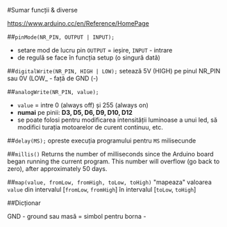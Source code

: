 #Sumar funcții & diverse

https://www.arduino.cc/en/Reference/HomePage


##`pinMode(NR_PIN, OUTPUT | INPUT);` 


- setare mod de lucru pin `OUTPUT` = ieșire, `INPUT` - intrare
- de regulă se face în funcția setup (o singură dată)
   
##`digitalWrite(NR_PIN, HIGH | LOW);` 
setează 5V (HIGH) pe pinul NR_PIN sau 0V (LOW_ - față de GND (-)

##`analogWrite(NR_PIN, value);`
 - `value` =  intre 0 (always off) și 255 (always on) 
 - **numai** pe pinii: **D3, D5, D6, D9, D10, D12**
 - se poate folosi pentru modificarea intensității luminoase a unui led, să modifici turația motoarelor de curent continuu, etc.

##`delay(MS);`
opreste execuția programului pentru `MS` milisecunde

##`millis()`
Returns the number of milliseconds since the Arduino board began running the current program. This number will overflow (go back to zero), after approximately 50 days.

##`map(value, fromLow, fromHigh, toLow, toHigh)`
"mapeaza" valoarea `value` din intervalul  [`fromLow`, `fromHigh`] în intervalul [`toLow`, `toHigh`]



##Dicționar

GND - ground sau masă = simbol pentru borna - 
